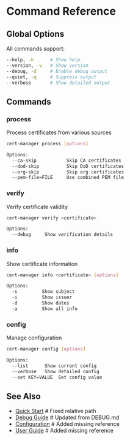 # Command Reference

## Global Options

All commands support:

```bash
--help, -h      # Show help
--version, -v   # Show version
--debug, -d     # Enable debug output
--quiet, -q     # Suppress output
--verbose       # Show detailed output
```

## Commands

### process

Process certificates from various sources

```bash
cert-manager process [options]

Options:
  --ca-skip           Skip CA certificates
  --dod-skip          Skip DoD certificates
  --org-skip          Skip org certificates
  --pem-file=FILE     Use combined PEM file
```

### verify

Verify certificate validity

```bash
cert-manager verify <certificate>

Options:
  --debug     Show verification details
```

### info

Show certificate information

```bash
cert-manager info <certificate> [options]

Options:
  -s         Show subject
  -i         Show issuer
  -d         Show dates
  -a         Show all info
```

### config

Manage configuration

```bash
cert-manager config [options]

Options:
  --list      Show current config
  --verbose   Show detailed config
  --set KEY=VALUE  Set config value
```

## See Also

- [Quick Start](quickstart.md)                # Fixed relative path
- [Debug Guide](../tech/debug.md)            # Updated from DEBUG.md
- [Configuration](../tech/config.md)         # Added missing reference
- [User Guide](README.md)                    # Added missing reference
